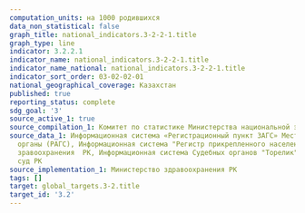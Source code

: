 ```yaml
---
computation_units: на 1000 родившихся
data_non_statistical: false
graph_title: national_indicators.3-2-2-1.title
graph_type: line
indicator: 3.2.2.1
indicator_name: national_indicators.3-2-2-1.title
indicator_name_national: national_indicators.3-2-2-1.title
indicator_sort_order: 03-02-02-01
national_geographical_coverage: Казахстан
published: true
reporting_status: complete
sdg_goal: '3'
source_active_1: true
source_compilation_1: Комитет по статистике Министерства национальной экономики РК
source_data_1: Информационная система «Регистрационный пункт ЗАГС» Местные исполнительные
  органы (РАГС), Информационная система "Регистр прикрепленного населения" Министерство
  зравоохранения  РК, Информационная система Судебных органов "Торелик" Верховный
  суд РК
source_implementation_1: Министерство здравоохранения РК
tags: []
target: global_targets.3-2.title
target_id: '3.2'
---
```

